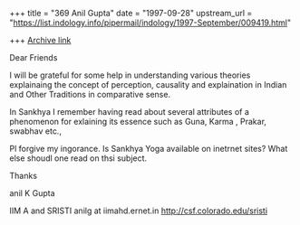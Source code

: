 +++
title = "369 Anil Gupta"
date = "1997-09-28"
upstream_url = "https://list.indology.info/pipermail/indology/1997-September/009419.html"

+++
[Archive link](https://list.indology.info/pipermail/indology/1997-September/009419.html)

Dear Friends

I will be grateful for some help in understanding various theories
explainaing the concept of perception,
causality and explaination in Indian and Other Traditions in comparative
sense.

In Sankhya I remember having read about several attributes of  a phenomenon
for exlaining its essence such as Guna, Karma , Prakar, swabhav etc.,

Pl forgive my ingorance. Is Sankhya Yoga available on inetrnet sites? What
else shoudl one read on thsi subject.

Thanks

anil K Gupta

IIM A and SRISTI
anilg at iimahd.ernet.in
http://csf.colorado.edu/sristi



